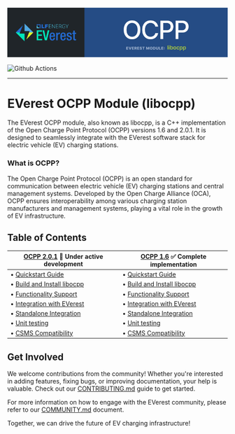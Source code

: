 
![Header](doc/img/banner-ocpp.jpg)

![Github Actions](https://github.com/EVerest/libocpp/actions/workflows/build_and_test.yaml/badge.svg)

---

# EVerest OCPP Module (libocpp)

The EVerest OCPP module, also known as libocpp, is a C++ implementation of the Open Charge Point Protocol (OCPP) versions 1.6 and 2.0.1. It is designed to seamlessly integrate with the EVerest software stack for electric vehicle (EV) charging stations.

### What is OCPP?

The Open Charge Point Protocol (OCPP) is an open standard for communication between electric vehicle (EV) charging stations and central management systems. Developed by the Open Charge Alliance (OCA), OCPP ensures interoperability among various charging station manufacturers and management systems, playing a vital role in the growth of EV infrastructure.


## Table of Contents

| [OCPP 2.0.1](/doc/ocpp_201_README.md) :construction: Under active development | [OCPP 1.6](/doc/ocpp_16_README.md) :white_check_mark: Complete implementation |
|------------|----------|
| • [Quickstart Guide](/doc/ocpp_201_README.md#quickstart-for-ocpp-201) | • [Quickstart Guide](/doc/ocpp_16_README.md#quickstart-for-ocpp-16) |
| • [Build and Install libocpp](/doc/ocpp_201_README.md#build-and-install-libocpp) | • [Build and Install libocpp](/doc/ocpp_16_README.md#build-and-install-libocpp) |
| • [Functionality Support](/doc/ocpp_201_README.md#integration-with-everest) | • [Functionality Support](/doc/ocpp_16_README.md#functionality-support) |
| • [Integration with EVerest](/doc/ocpp_201_README.md#integration-with-everest) | • [Integration with EVerest](/doc/ocpp_16_README.md#integration-with-everest) |
| • [Standalone Integration](/doc/ocpp_201_README.md#standalone-integration) | • [Standalone Integration](/doc/ocpp_16_README.md#standalone-integration) |
| • [Unit testing](doc/ocpp_201_README.md#unit-testing) | • [Unit testing](doc/ocpp_16_README.md#unit-testing) |
| • [CSMS Compatibility](/doc/ocpp_201_README.md#csms-compatibility) | • [CSMS Compatibility](/doc/ocpp_16_README.md#csms-compatibility) |

## Get Involved

We welcome contributions from the community! Whether you're interested in adding features, fixing bugs, or improving documentation, your help is valuable. Check out our [CONTRIBUTING.md](https://github.com/EVerest/EVerest/blob/main/CONTRIBUTING.md) guide to get started.

For more information on how to engage with the EVerest community, please refer to our [COMMUNITY.md](https://github.com/EVerest/EVerest/blob/main/COMMUNITY.md) document.

Together, we can drive the future of EV charging infrastructure!
